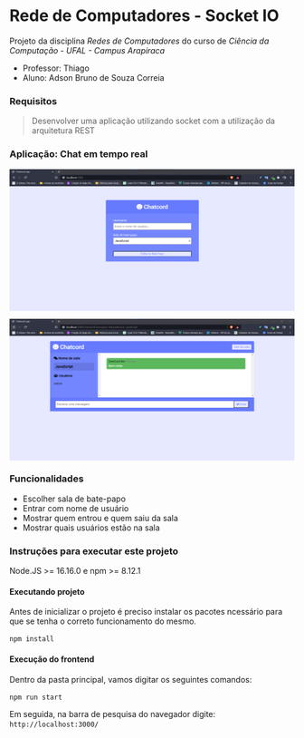 # Rede de Computadores - Socket IO

Projeto da disciplina *Redes de Computadores* do curso de *Ciência da Computação - UFAL - Campus Arapiraca*

* Professor: Thiago
* Aluno: Adson Bruno de Souza Correia

### Requisitos
> Desenvolver uma aplicação utilizando socket com a utilização da arquitetura REST

### Aplicação: Chat em tempo real 

<p align="center">
    <img align="center" alt="print tela principal" src="assets/Tela-inicial.png" width="600" height="250" />
</p>

<p align="center">
    <img align="center" alt="tela de bate-papo" src="assets/Tela-de-bate-papo.png" width="600" height="250" />
</p>

### Funcionalidades
<ul>
<li>Escolher sala de bate-papo</li>
<li>Entrar com nome de usuário</li>
<li>Mostrar quem entrou e quem saiu da sala</li>
<li>Mostrar quais usuários estão na sala</li>
</ul>

### Instruções para executar este projeto

Node.JS >= 16.16.0 e npm >= 8.12.1

#### Executando projeto

Antes de inicializar o projeto é preciso instalar os pacotes ncessário para que se tenha o correto funcionamento do mesmo.

```console
npm install
```

#### Execução do frontend

Dentro da pasta principal, vamos digitar os seguintes comandos:

```console
npm run start
```

Em seguida, na barra de pesquisa do navegador digite: `http://localhost:3000/`